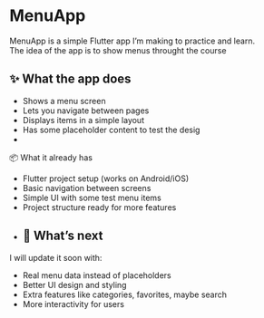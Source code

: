 # MenuApp

MenuApp is a simple Flutter app I’m making to practice and learn.  
The idea of the app is to show menus
throught the course
## ✨ What the app does

- Shows a menu screen  
- Lets you navigate between pages  
- Displays items in a simple layout  
- Has some placeholder content to test the desig
- 
 📦 What it already has

- Flutter project setup (works on Android/iOS)  
- Basic navigation between screens  
- Simple UI with some test menu items  
- Project structure ready for more features
- ## 🚀 What’s next

I will update it soon with:

- Real menu data instead of placeholders  
- Better UI design and styling  
- Extra features like categories, favorites, maybe search  
- More interactivity for users  
